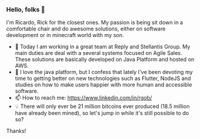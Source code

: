 ### Hello, folks 👋

I'm Ricardo, Rick for the closest ones. My passion is being sit down in a comfortable chair and do awesome solutions, either on software development or in minecraft world with my son.

- 🔭 Today I am working in a great team at Reply and Stellantis Group. My main duties are deal with a several systems focused on Agile Sales. These solutions are basically developed on Java Platform and hosted on AWS.
- 🌱 I love the java platform, but I confess that lately I've been devoting my time to getting better on new technologies such as Flutter, NodeJS and studies on how to make users happier with more human and accessible software.
- 📫 How to reach me: https://www.linkedin.com/in/rgob/
- 💡 There will only ever be 21 million bitcoins ever produced (18.5 million have already been mined), so let's jump in while it's still possible to do so?

Thanks! 
